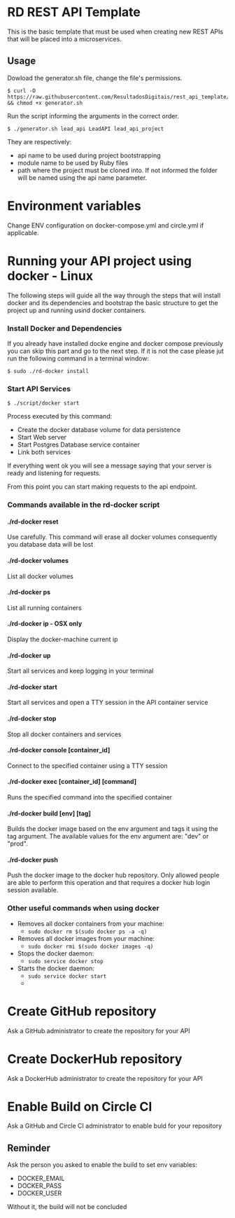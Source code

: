 # RD REST API Template

This is the basic template that must be used when creating new REST APIs that will be placed into a microservices.

## Usage

Dowload the generator.sh file, change the file's permissions.
```
$ curl -O https://raw.githubusercontent.com/ResultadosDigitais/rest_api_template/master/generator.sh && chmod +x generator.sh
```

Run the script informing the arguments in the correct order.

`$ ./generator.sh lead_api LeadAPI lead_api_project`

They are respectively:

- api name to be used during project bootstrapping
- module name to be used by Ruby files
- path where the project must be cloned into. If not informed the folder will be named using the api name parameter.

# Environment variables

Change ENV configuration on docker-compose.yml and circle.yml if applicable.

# Running your API project using docker - Linux

The following steps will guide all the way through the steps that will install docker and its dependencies and bootstrap the basic structure to get the project up and running usind docker containers.

### Install Docker and Dependencies

If you already have installed docke engine and docker compose previously you can skip this part and go to the next step. If it is not the case please jut run the following command in a terminal window:

`$ sudo ./rd-docker install`

### Start API Services

`$ ./script/docker start`

Process executed by this command:
- Create the docker database volume for data persistence
- Start Web server
- Start Postgres Database service container
- Link both services

If everything went ok you will see a message saying that your server is ready and listening for requests.

From this point you can start making requests to the api endpoint.

### Commands available in the rd-docker script

#### ./rd-docker reset
Use carefully. This command will erase all docker volumes consequently you database data will be lost

#### ./rd-docker volumes
List all docker volumes

#### ./rd-docker ps
List all running containers

#### ./rd-docker ip - OSX only
Display the docker-machine current ip

#### ./rd-docker up
Start all services and keep logging in your terminal

#### ./rd-docker start
Start all services and open a TTY session in the API container service

#### ./rd-docker stop
Stop all docker containers and services

#### ./rd-docker console [container_id]
Connect to the specified container using a TTY session

#### ./rd-docker exec [container_id] [command]
Runs the specified command into the specified container

#### ./rd-docker build [env] [tag]
Builds the docker image based on the env argument and tags it using the tag argument.
The available values for the env argument are: "dev" or "prod".

#### ./rd-docker push
Push the docker image to the docker hub repository. Only allowed people are able to perform this operation and that requires a docker hub login session available.

### Other useful commands when using docker
* Removes all docker containers from your machine:
    - ```sudo docker rm $(sudo docker ps -a -q)```
* Removes all docker images from your machine:
    - ```sudo docker rmi $(sudo docker images -q)```
* Stops the docker daemon:
    - ```sudo service docker stop```
* Starts the docker daemon:
    - ```sudo service docker start```
    - 
# Create GitHub repository
Ask a GitHub administrator to create the repository for your API

# Create DockerHub repository
Ask a DockerHub administrator to create the repository for your API

# Enable Build on Circle CI
Ask a GitHub and Circle CI administrator to enable buld for your repository

## Reminder
Ask the person you asked to enable the build to set env variables:
* DOCKER_EMAIL
* DOCKER_PASS
* DOCKER_USER

Without it, the build will not be concluded
